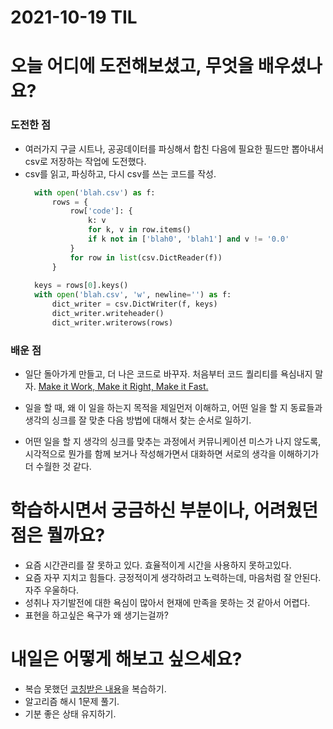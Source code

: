 # 2021-10-19 TIL 
# 오늘 어디에 도전해보셨고, 무엇을 배우셨나요?
### 도전한 점  
- 여러가지 구글 시트나, 공공데이터를 파싱해서 합친 다음에 필요한 필드만 뽑아내서 csv로 저장하는 작업에 도전했다. 
- csv를 읽고, 파싱하고, 다시 csv를 쓰는 코드를 작성.
  ```  python
    with open('blah.csv') as f:
        rows = {
            row['code']: {
                k: v
                for k, v in row.items()
                if k not in ['blah0', 'blah1'] and v != '0.0'
            }
            for row in list(csv.DictReader(f))
        }
    
    keys = rows[0].keys()
    with open('blah.csv', 'w', newline='') as f:
        dict_writer = csv.DictWriter(f, keys)
        dict_writer.writeheader()
        dict_writer.writerows(rows)
  ```
### 배운 점 
- 일단 돌아가게 만들고, 더 나은 코드로 바꾸자. 처음부터 코드 퀄리티를 욕심내지 말자. 
  [Make it Work, Make it Right, Make it Fast.](https://wiki.c2.com/?MakeItWorkMakeItRightMakeItFast)

- 일을 할 때, 왜 이 일을 하는지 목적을 제일먼저 이해하고, 어떤 일을 할 지 동료들과 생각의 싱크를 잘 맞춘 다음 방법에 대해서 찾는 순서로 일하기.
- 어떤 일을 할 지 생각의 싱크를 맞추는 과정에서 커뮤니케이션 미스가 나지 않도록, 시각적으로 뭔가를 함께 보거나 작성해가면서 대화하면 서로의 생각을 이해하기가 더 수월한 것 같다. 


# 학습하시면서 궁금하신 부분이나, 어려웠던 점은 뭘까요?
- 요즘 시간관리를 잘 못하고 있다. 효율적이게 시간을 사용하지 못하고있다. 
- 요즘 자꾸 지치고 힘들다. 긍정적이게 생각하려고 노력하는데, 마음처럼 잘 안된다. 자주 우울하다.
- 성취나 자기발전에 대한 욕심이 많아서 현재에 만족을 못하는 것 같아서 어렵다. 
- 표현을 하고싶은 욕구가 왜 생기는걸까?
 

# 내일은 어떻게 해보고 싶으세요?
- 복습 못했던 [코칭받은 내용](https://dawn-bulb-f4b.notion.site/b074943606f247a4982e23515ba10e06)을 복습하기.
- 알고리즘 해시 1문제 풀기.
- 기분 좋은 상태 유지하기. 
